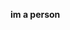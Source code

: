 **im a person**
<!---
jackadactle/jackadactle is a ✨ special ✨ repository because its `README.md` (this file) appears on your GitHub profile.
You can click the Preview link to take a look at your changes.
--->
